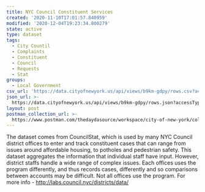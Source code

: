 ```yaml
---
title: NYC Council Constituent Services
created: '2020-11-10T17:01:57.840959'
modified: '2020-12-04T19:23:34.800279'
state: active
type: dataset
tags:
  - City Countil
  - Complaints
  - Constituent
  - Council
  - Requests
  - Stat
groups:
  - Local Government
csv_url: 'https://data.cityofnewyork.us/api/views/b9km-gdpy/rows.csv?accessType=DOWNLOAD'
json_url: >-
  https://data.cityofnewyork.us/api/views/b9km-gdpy/rows.json?accessType=DOWNLOAD
layout: post
postman_collection_url: >-
  https://www.postman.com/thedaydasource/workspace/city-of-new-york/collection/15909983-c4fcd2cb-b6b8-44d7-9878-9258e345332f
---
```

The dataset comes from CouncilStat, which is used by many NYC Council district offices to enter and track constituent cases that can range from issues around affordable housing, to potholes and pedestrian safety. This dataset aggregates the information that individual staff have input. However, district staffs handle a wide range of complex issues. Each offices uses the program differently, and thus records cases, differently and so comparisons between accounts may be difficult. Not all offices use the program. For more info - http://labs.council.nyc/districts/data/
